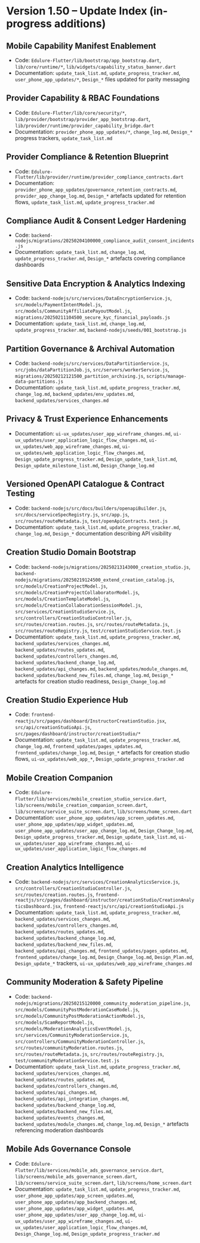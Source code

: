 # Version 1.50 – Update Index (in-progress additions)

## Mobile Capability Manifest Enablement
- Code: `Edulure-Flutter/lib/bootstrap/app_bootstrap.dart`, `lib/core/runtime/*`, `lib/widgets/capability_status_banner.dart`
- Documentation: `update_task_list.md`, `update_progress_tracker.md`, `user_phone_app_updates/*`, `Design_*` files updated for parity messaging

## Provider Capability & RBAC Foundations
- Code: `Edulure-Flutter/lib/core/security/*`, `lib/provider/bootstrap/provider_app_bootstrap.dart`, `lib/provider/runtime/provider_capability_bridge.dart`
- Documentation: `provider_phone_app_updates/*`, `change_log.md`, `Design_*` progress trackers, `update_task_list.md`

## Provider Compliance & Retention Blueprint
- Code: `Edulure-Flutter/lib/provider/runtime/provider_compliance_contracts.dart`
- Documentation: `provider_phone_app_updates/governance_retention_contracts.md`, `provider_app_change_log.md`, `Design_*` artefacts updated for retention flows, `update_task_list.md`, `update_progress_tracker.md`

## Compliance Audit & Consent Ledger Hardening
- Code: `backend-nodejs/migrations/20250204100000_compliance_audit_consent_incidents.js`
- Documentation: `update_task_list.md`, `change_log.md`, `update_progress_tracker.md`, `Design_*` artefacts covering compliance dashboards

## Sensitive Data Encryption & Analytics Indexing
- Code: `backend-nodejs/src/services/DataEncryptionService.js`, `src/models/PaymentIntentModel.js`, `src/models/CommunityAffiliatePayoutModel.js`, `migrations/20250211104500_secure_kyc_financial_payloads.js`
- Documentation: `update_task_list.md`, `change_log.md`, `update_progress_tracker.md`, `backend-nodejs/seeds/001_bootstrap.js`

## Partition Governance & Archival Automation
- Code: `backend-nodejs/src/services/DataPartitionService.js`, `src/jobs/dataPartitionJob.js`, `src/servers/workerService.js`, `migrations/20250212121500_partition_archiving.js`, `scripts/manage-data-partitions.js`
- Documentation: `update_task_list.md`, `update_progress_tracker.md`, `change_log.md`, `backend_updates/env_updates.md`, `backend_updates/services_changes.md`

## Privacy & Trust Experience Enhancements
- Documentation: `ui-ux_updates/user_app_wireframe_changes.md`, `ui-ux_updates/user_application_logic_flow_changes.md`, `ui-ux_updates/web_app_wireframe_changes.md`, `ui-ux_updates/web_application_logic_flow_changes.md`, `Design_update_progress_tracker.md`, `Design_update_task_list.md`, `Design_update_milestone_list.md`, `Design_Change_log.md`

## Versioned OpenAPI Catalogue & Contract Testing
- Code: `backend-nodejs/src/docs/builders/openapiBuilder.js`, `src/docs/serviceSpecRegistry.js`, `src/app.js`, `src/routes/routeMetadata.js`, `test/openApiContracts.test.js`
- Documentation: `update_task_list.md`, `update_progress_tracker.md`, `change_log.md`, `Design_*` documentation describing API visibility

## Creation Studio Domain Bootstrap
- Code: `backend-nodejs/migrations/20250213143000_creation_studio.js`, `backend-nodejs/migrations/20250219124500_extend_creation_catalog.js`, `src/models/CreationProjectModel.js`, `src/models/CreationProjectCollaboratorModel.js`, `src/models/CreationTemplateModel.js`, `src/models/CreationCollaborationSessionModel.js`, `src/services/CreationStudioService.js`, `src/controllers/CreationStudioController.js`, `src/routes/creation.routes.js`, `src/routes/routeMetadata.js`, `src/routes/routeRegistry.js`, `test/creationStudioService.test.js`
- Documentation: `update_task_list.md`, `update_progress_tracker.md`, `backend_updates/services_changes.md`, `backend_updates/routes_updates.md`, `backend_updates/controllers_changes.md`, `backend_updates/backend_change_log.md`, `backend_updates/api_changes.md`, `backend_updates/module_changes.md`, `backend_updates/backend_new_files.md`, `change_log.md`, `Design_*` artefacts for creation studio readiness, `Design_Change_log.md`

## Creation Studio Experience Hub
- Code: `frontend-reactjs/src/pages/dashboard/InstructorCreationStudio.jsx`, `src/api/creationStudioApi.js`, `src/pages/dashboard/instructor/creationStudio/*`
- Documentation: `update_task_list.md`, `update_progress_tracker.md`, `change_log.md`, `frontend_updates/pages_updates.md`, `frontend_updates/change_log.md`, `Design_*` artefacts for creation studio flows, `ui-ux_updates/web_app_*`, `Design_update_progress_tracker.md`

## Mobile Creation Companion
- Code: `Edulure-Flutter/lib/services/mobile_creation_studio_service.dart`, `lib/screens/mobile_creation_companion_screen.dart`, `lib/screens/service_suite_screen.dart`, `lib/screens/home_screen.dart`
- Documentation: `user_phone_app_updates/app_screen_updates.md`, `user_phone_app_updates/app_widget_updates.md`, `user_phone_app_updates/user_app_change_log.md`, `Design_Change_log.md`, `Design_update_progress_tracker.md`, `Design_update_task_list.md`, `ui-ux_updates/user_app_wireframe_changes.md`, `ui-ux_updates/user_application_logic_flow_changes.md`

## Creation Analytics Intelligence
- Code: `backend-nodejs/src/services/CreationAnalyticsService.js`, `src/controllers/CreationStudioController.js`, `src/routes/creation.routes.js`, `frontend-reactjs/src/pages/dashboard/instructor/creationStudio/CreationAnalyticsDashboard.jsx`, `frontend-reactjs/src/api/creationStudioApi.js`
- Documentation: `update_task_list.md`, `update_progress_tracker.md`, `backend_updates/services_changes.md`, `backend_updates/controllers_changes.md`, `backend_updates/routes_updates.md`, `backend_updates/backend_change_log.md`, `backend_updates/backend_new_files.md`, `backend_updates/api_changes.md`, `frontend_updates/pages_updates.md`, `frontend_updates/change_log.md`, `Design_Change_log.md`, `Design_Plan.md`, `Design_update_*` trackers, `ui-ux_updates/web_app_wireframe_changes.md`

## Community Moderation & Safety Pipeline
- Code: `backend-nodejs/migrations/20250215120000_community_moderation_pipeline.js`, `src/models/CommunityPostModerationCaseModel.js`, `src/models/CommunityPostModerationActionModel.js`, `src/models/ScamReportModel.js`, `src/models/ModerationAnalyticsEventModel.js`, `src/services/CommunityModerationService.js`, `src/controllers/CommunityModerationController.js`, `src/routes/communityModeration.routes.js`, `src/routes/routeMetadata.js`, `src/routes/routeRegistry.js`, `test/communityModerationService.test.js`
- Documentation: `update_task_list.md`, `update_progress_tracker.md`, `backend_updates/services_changes.md`, `backend_updates/routes_updates.md`, `backend_updates/controllers_changes.md`, `backend_updates/api_changes.md`, `backend_updates/api_integration_changes.md`, `backend_updates/backend_change_log.md`, `backend_updates/backend_new_files.md`, `backend_updates/events_changes.md`, `backend_updates/module_changes.md`, `change_log.md`, `Design_*` artefacts referencing moderation dashboards


## Mobile Ads Governance Console
- Code: `Edulure-Flutter/lib/services/mobile_ads_governance_service.dart`, `lib/screens/mobile_ads_governance_screen.dart`, `lib/screens/service_suite_screen.dart`, `lib/screens/home_screen.dart`
- Documentation: `update_task_list.md`, `update_progress_tracker.md`, `user_phone_app_updates/app_screen_updates.md`, `user_phone_app_updates/app_backend_changes.md`, `user_phone_app_updates/app_widget_updates.md`, `user_phone_app_updates/user_app_change_log.md`, `ui-ux_updates/user_app_wireframe_changes.md`, `ui-ux_updates/user_application_logic_flow_changes.md`, `Design_Change_log.md`, `Design_update_progress_tracker.md`
